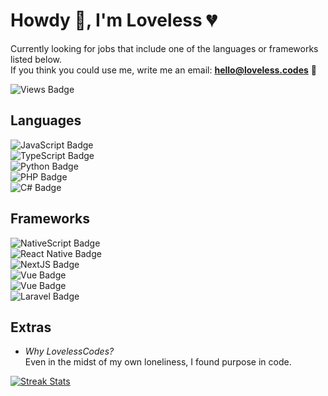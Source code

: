 # Howdy 👋, I'm Loveless 💔
Currently looking for jobs that include one of the languages or frameworks listed below.   
If you think you could use me, write me an email: **hello@loveless.codes** 📮

![Views Badge](https://img.shields.io/endpoint?url=https://hits.dwyl.com/lovelesscodes/LovelessCodes.json&color=DD0B78&style=for-the-badge&logo=starship&logoColor=white&label=Profile%20Views)

## Languages
![JavaScript Badge](https://img.shields.io/badge/javascript-F7DF1E?style=for-the-badge&logo=javascript&logoColor=black)   
![TypeScript Badge](https://img.shields.io/badge/typescript-3178C6?style=for-the-badge&logo=typescript&logoColor=white)   
![Python Badge](https://img.shields.io/badge/python-366D9B?style=for-the-badge&logo=python&logoColor=white)   
![PHP Badge](https://img.shields.io/badge/php-777BB4?style=for-the-badge&logo=php&logoColor=white)   
![C# Badge](https://img.shields.io/badge/C%23-333?style=for-the-badge&logo=csharp)

## Frameworks
![NativeScript Badge](https://img.shields.io/badge/nativescript-65ADF1?style=for-the-badge&logo=nativescript&logoColor=white)   
![React Native Badge](https://img.shields.io/badge/react_&_native-61DAFB?style=for-the-badge&logo=react&logoColor=black)   
![NextJS Badge](https://img.shields.io/badge/next.js-000000?style=for-the-badge&logo=next.js&logoColor=white)   
![Vue Badge](https://img.shields.io/badge/vue-4FC08D?style=for-the-badge&logo=vue.js&logoColor=white)   
![Vue Badge](https://img.shields.io/badge/nuxt.js-00DC82?style=for-the-badge&logo=nuxt.js&logoColor=white)   
![Laravel Badge](https://img.shields.io/badge/laravel-FF2D20?style=for-the-badge&logo=laravel&logoColor=white)

## Extras
- *Why LovelessCodes?*   
Even in the midst of my own loneliness, I found purpose in code.

[![Streak Stats](https://streak-stats.demolab.com/?user=lovelesscodes&theme=dark&hide_border=true)](https://git.io/streak-stats)

